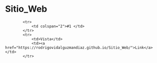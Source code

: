 # Sitio_Web

<table>

            <tr>
                <td colspan="2">#1 </td>
            </tr>
            <tr>
                <td>Vista</td> 
				<td><a href="https://rodrigovidalguzmandiaz.github.io/Sitio_Web/">Link</a></td> 
			</tr>
</table>
